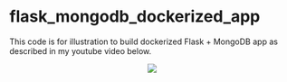 # flask_mongodb_dockerized_app
This code is for illustration to build dockerized Flask + MongoDB app as described in my youtube video below.

<p align="center"> 
    <a href="https://youtu.be/RuaKvPq0Fzo" target="_blank">
    <img src="http://img.youtube.com/vi/RuaKvPq0Fzo/0.jpg"></img>
  </a>
</p>

